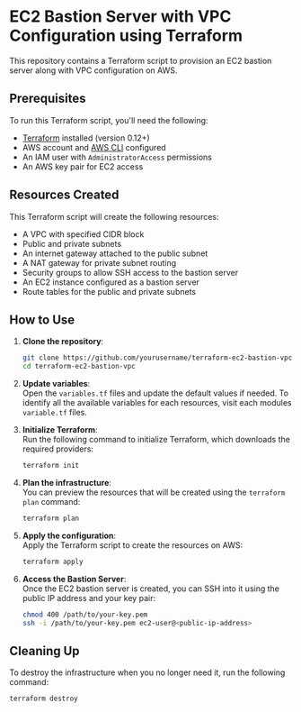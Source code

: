 # EC2 Bastion Server with VPC Configuration using Terraform

This repository contains a Terraform script to provision an EC2 bastion server along with VPC configuration on AWS.

## Prerequisites

To run this Terraform script, you'll need the following:

- [Terraform](https://developer.hashicorp.com/terraform/install) installed (version 0.12+)
- AWS account and [AWS CLI](https://aws.amazon.com/cli/) configured
- An IAM user with `AdministratorAccess` permissions
- An AWS key pair for EC2 access

## Resources Created

This Terraform script will create the following resources:

- A VPC with specified CIDR block
- Public and private subnets
- An internet gateway attached to the public subnet
- A NAT gateway for private subnet routing
- Security groups to allow SSH access to the bastion server
- An EC2 instance configured as a bastion server
- Route tables for the public and private subnets

## How to Use

1. **Clone the repository**:

   ```bash
   git clone https://github.com/yourusername/terraform-ec2-bastion-vpc.git
   cd terraform-ec2-bastion-vpc
   ```

2. **Update variables**:\
  Open the `variables.tf` files and update the default values if needed.
  To identify all the available variables for each resources, visit each modules `variable.tf` files.

3. **Initialize Terraform**:\
  Run the following command to initialize Terraform, which downloads the required providers:

    ```bash
    terraform init
    ```

4. **Plan the infrastructure**:\
  You can preview the resources that will be created using the `terraform plan` command:

    ```bash
    terraform plan
    ```

5. **Apply the configuration**:\
  Apply the Terraform script to create the resources on AWS:

    ```bash
    terraform apply
    ```

6. **Access the Bastion Server**:\
  Once the EC2 bastion server is created, you can SSH into it using the public IP address and your key pair:

    ```bash
    chmod 400 /path/to/your-key.pem
    ssh -i /path/to/your-key.pem ec2-user@<public-ip-address>
    ```

## Cleaning Up

To destroy the infrastructure when you no longer need it, run the following command:

  ```bash
  terraform destroy
  ```
